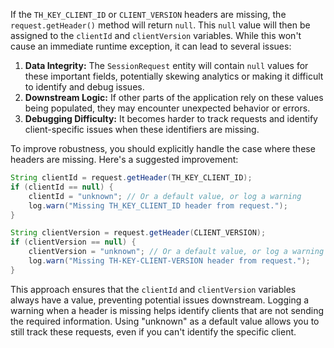 If the `TH_KEY_CLIENT_ID` or `CLIENT_VERSION` headers are missing, the `request.getHeader()` method will return `null`. This `null` value will then be assigned to the `clientId` and `clientVersion` variables.  While this won't cause an immediate runtime exception, it can lead to several issues:

1. **Data Integrity:** The `SessionRequest` entity will contain `null` values for these important fields, potentially skewing analytics or making it difficult to identify and debug issues.
2. **Downstream Logic:** If other parts of the application rely on these values being populated, they may encounter unexpected behavior or errors.
3. **Debugging Difficulty:** It becomes harder to track requests and identify client-specific issues when these identifiers are missing.

To improve robustness, you should explicitly handle the case where these headers are missing. Here's a suggested improvement:

```java
String clientId = request.getHeader(TH_KEY_CLIENT_ID);
if (clientId == null) {
    clientId = "unknown"; // Or a default value, or log a warning
    log.warn("Missing TH_KEY_CLIENT_ID header from request.");
}

String clientVersion = request.getHeader(CLIENT_VERSION);
if (clientVersion == null) {
    clientVersion = "unknown"; // Or a default value, or log a warning
    log.warn("Missing TH-KEY-CLIENT-VERSION header from request.");
}
```

This approach ensures that the `clientId` and `clientVersion` variables always have a value, preventing potential issues downstream.  Logging a warning when a header is missing helps identify clients that are not sending the required information.  Using "unknown" as a default value allows you to still track these requests, even if you can't identify the specific client.